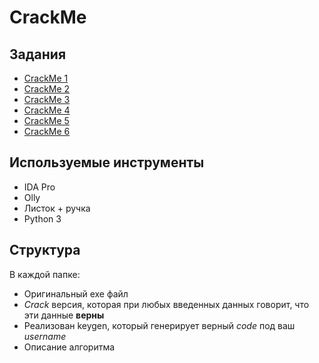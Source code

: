 # CrackMe

## Задания

  - [CrackMe 1](/CrackMe_1)  
  - [CrackMe 2](/CrackMe_2)  
  - [CrackMe 3](/CrackMe_3)  
  - [CrackMe 4](/CrackMe_4)  
  - [CrackMe 5](/CrackMe_5)  
  - [CrackMe 6](/CrackMe_6)  

## Используемые инструменты

  - IDA Pro
  - Olly
  - Листок + ручка
  - Python 3
  
## Структура 

В каждой папке:  
  - Оригинальный exe файл
  - *Crack* версия, которая при любых введенных данных говорит, что эти данные **верны**  
  - Реализован keygen, который генерирует верный *code* под ваш *username*  
  - Описание алгоритма  

